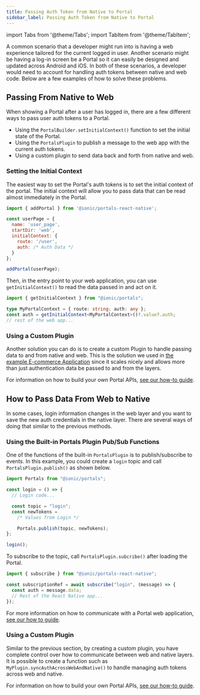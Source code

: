 ```yaml
---
title: Passing Auth Token from Native to Portal
sidebar_label: Passing Auth Token from Native to Portal
---
```


import Tabs from '@theme/Tabs';
import TabItem from '@theme/TabItem';

A common scenario that a developer might run into is having a web experience tailored for the current logged in user. Another scenario might be having a log-in screen be a Portal so it can easily be designed and updated across Android and iOS. In both of these scenarios, a developer would need to account for handling auth tokens between native and web code. Below are a few examples of how to solve these problems.

## Passing From Native to Web

When showing a Portal after a user has logged in, there are a few different ways to pass user auth tokens to a Portal.

- Using the `PortalBuilder.setInitialContext()` function to set the initial state of the Portal.
- Using the `PortalsPlugin` to publish a message to the web app with the current auth tokens.
- Using a custom plugin to send data back and forth from native and web.

### Setting the Initial Context

The easiest way to set the Portal's auth tokens is to set the initial context of the portal. The initial context will allow you to pass data that can be read almost immediately in the Portal.

```javascript
import { addPortal } from '@ionic/portals-react-native';

const userPage = {
  name: 'user_page',
  startDir: 'web',
  initialContext: {
    route: '/user',
    auth: /* Auth Data */
  }
};

addPortal(userPage);
```

Then, in the entry point to your web application, you can use `getInitialContext()` to read the data passed in and act on it.

```typescript title=main.ts
import { getInitialContext } from "@ionic/portals";

type MyPortalContext = { route: string; auth: any };
const auth = getInitialContext<MyPortalContext>()?.value?.auth;
// rest of the web app...
```

### Using a Custom Plugin

Another solution you can do is to create a custom Plugin to handle passing data to and from native and web. This is the solution we used in [the example E-commerce Application](../examples/ecommerce-react-native) since it scales nicely and allows more than just authentication data be passed to and from the layers.

For information on how to build your own Portal APIs, [see our how-to guide](../how-to/define-api-in-typescript).

## How to Pass Data From Web to Native

In some cases, login information changes in the web layer and you want to save the new auth credentials in the native layer. There are several ways of doing that similar to the previous methods.

### Using the Built-in Portals Plugin Pub/Sub Functions

One of the functions of the built-in `PortalsPlugin` is to publish/subscribe to events. In this example, you could create a `login` topic and call `PortalsPlugin.publish()` as shown below.

```typescript {9}
import Portals from "@ionic/portals";

const login = () => {
  // Login code...

  const topic = "login";
  const newTokens =
    /* Values from Login */

    Portals.publish(topic, newTokens);
};

login();
```

To subscribe to the topic, call `PortalsPlugin.subcribe()` after loading the Portal.

```javascript
import { subscribe } from "@ionic/portals-react-native";

const subscriptionRef = await subscribe("login", (message) => {
  const auth = message.data;
  // Rest of the React Native app...
});
```

For more information on how to communicate with a Portal web application, [see our how to guide](../how-to/using-the-portals-plugin).

### Using a Custom Plugin

Similar to the previous section, by creating a custom plugin, you have complete control over how to communicate between web and native layers. It is possible to create a function such as `MyPlugin.syncAuthAcrossWebAndNative()` to handle managing auth tokens across web and native.

For information on how to build your own Portal APIs, [see our how-to guide](../how-to/define-api-in-typescript).
